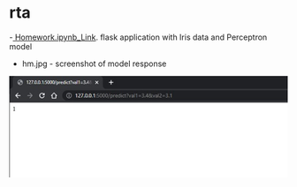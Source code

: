 # rta
 -[ Homework.ipynb_Link](https://github.com/erickunix/rta/blob/main/Homework.ipynb). flask application with Iris data and Perceptron model
 - hm.jpg - screenshot of model response

![alt text](https://github.com/erickunix/rta/blob/main/hm.jpg)
